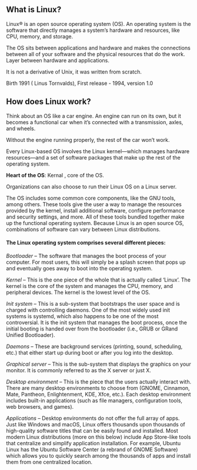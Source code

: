 ## **What is Linux?**


Linux® is an open source operating system (OS). An operating system is the software that directly manages a system’s hardware and resources, like CPU, memory, and storage. 

The OS sits between applications and hardware and makes the connections between all of your software and the physical resources that do the work. Layer between hardware and applications. 

It is not a derivative of Unix, it was written from scratch.  

Birth 1991 ( Linus Tornvalds), First release - 1994, version 1.0



## **How does Linux work?**


Think about an OS like a car engine. An engine can run on its own, but it becomes a functional car when it’s connected with a transmission, axles, and wheels. 

Without the engine running properly, the rest of the car won’t work.

Every Linux-based OS involves the Linux kernel—which manages hardware resources—and a set of software packages that make up the rest of the operating system. 

**Heart of the OS**: Kernal , core of the OS.

Organizations can also choose to run their Linux OS on a Linux server.

The OS includes some common core components, like the GNU tools, among others. These tools give the user a way to manage the resources provided by the kernel, install additional software, configure performance and security settings, and more. All of these tools bundled together make up the functional operating system. Because Linux is an open source OS, combinations of software can vary between Linux distributions.

 
 
#### The Linux operating system comprises several different pieces:

_Bootloader_ –  The software that manages the boot process of your computer. For most users, this will simply be a splash screen that pops up and eventually goes away to boot into the operating system.

_Kernel_ – This is the one piece of the whole that is actually called ‘Linux’. The kernel is the core of the system and manages the CPU, memory, and peripheral devices. The kernel is the lowest level of the OS.

_Init system_ – This is a sub-system that bootstraps the user space and is charged with controlling daemons. One of the most widely used init systems is systemd, which also happens to be one of the most controversial. It is the init system that manages the boot process, once the initial booting is handed over from the bootloader (i.e., GRUB or GRand Unified Bootloader).

_Daemons_ – These are background services (printing, sound, scheduling, etc.) that either start up during boot or after you log into the desktop.

_Graphical server_ – This is the sub-system that displays the graphics on your monitor. It is commonly referred to as the X server or just X.

_Desktop environment_ – This is the piece that the users actually interact with. There are many desktop environments to choose from (GNOME, Cinnamon, Mate, Pantheon, Enlightenment, KDE, Xfce, etc.). Each desktop environment includes built-in applications (such as file managers, configuration tools, web browsers, and games).

_Applications_ – Desktop environments do not offer the full array of apps. Just like Windows and macOS, Linux offers thousands upon thousands of high-quality software titles that can be easily found and installed. Most modern Linux distributions (more on this below) include App Store-like tools that centralize and simplify application installation. For example, Ubuntu Linux has the Ubuntu Software Center (a rebrand of GNOME Software) which allows you to quickly search among the thousands of apps and install them from one centralized location.
